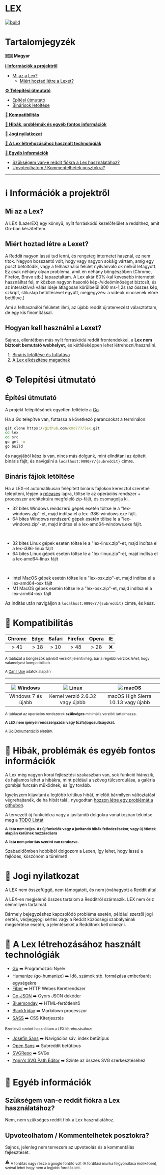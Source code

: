 # LEX
[![build](https://github.com/cmd777/lex/actions/workflows/build_all_os.yml/badge.svg)](https://github.com/cmd777/lex/actions/workflows/build_all_os.yml)

# Tartalomjegyzék

**🇭🇺 Magyar**

[**ℹ️ Információk a projektről**](#-információk-a-projektről)
- [Mi az a Lex?](#mi-az-a-lex)
  - [Miért hoztad létre a Lexet?](#miért-hoztad-létre-a-lexet)
  
[**⚙️ Telepítési útmutató**](#-telepítési-útmutató)
- [Építési útmutató](#építési-útmutató)
- [Binárisok letöltése](#bináris-fájlok-letöltése)

[**🔬 Kompatibilitás**](#-kompatibilitás)

[**🚩 Hibák, problémák és egyéb fontos információk**](#-hibák-problémák-és-egyéb-fontos-információk)

[**📜 Jogi nyilatkozat**](#-jogi-nyilatkozat)

[**🧰 A Lex létrehozásához használt technológiák**](#-a-lex-létrehozásához-használt-technológiák)

[**📝 Egyéb Információk**](#-egyéb-információk)
- [Szükségem van-e reddit fiókra a Lex használatához?](#szükségem-van-e-reddit-fiókra-a-lex-használatához)
- [Upvoteolhatom / Kommentelhetek posztokra?](#upvoteolhatom--kommentelhetek-posztokra)

---

# ℹ️ Információk a projektről

## Mi az a Lex?
A LEX (LazerEX) egy könnyű, nyílt forráskódú kezelőfelület a reddithez, amit Go-ban készítettem.

## Miért hoztad létre a Lexet?

A Reddit nagyon lassú tud lenni, és rengeteg internetet használ, ez nem titok. Nagyon bosszantó volt, hogy vagy nagyon sokáig vártam, amíg egy poszt betöltődik, vagy a felhasználói felület nyilvánvaló ok nélkül lefagyott. Ez csak néhány olyan probléma, amit én néhány böngészőben (Chrome, Firefox, Brave stb.) tapasztaltam. A Lex akár 60%-kal kevesebb internetet használhat fel, miközben nagyon hasonló kép-/videóminőséget biztosít, és az interaktívvá válás ideje átlagosan körülbelül 800 ms-1,2s (az összes kép, szkript, stíluslap betöltésével együtt, megjegyzés: a videók nincsenek előre betöltve.)

Ami a felhasználói felületet illeti, az újabb reddit újratervezést választottam, de egy kis finomítással.

## Hogyan kell használni a Lexet?

Sajnos, ellentétben más nyílt forráskódú reddit frontendekkel, a **Lex nem biztosít bemutató webhelyet**, és kétféleképpen lehet létrehozni/használni.

1. [Bináris letöltése és futtatása](#bináris-fájlok-letöltése)
2. [A Lex elkészítése magadnak](#építési-útmutató)

# ⚙️ Telepítési útmutató

## Építési útmutató

A projekt felépítésének egyetlen feltétele a [Go](https://go.dev/dl)

Ha a Go telepítve van, futtassa a következő parancsokat a terminálon
```cmd
git clone https://github.com/cmd777/lex.git
cd lex
cd src
go get -u
go build
```
és nagyjából kész is van, nincs más dolgunk, mint elindítani az épített bináris fájlt, és navigálni a `localhost:9090/r/{subreddit}` címre.

## Bináris fájlok letöltése

Ha a LEX-et automatikusan felépített bináris fájlokon keresztül szeretné telepíteni, lépjen a [releases](https://github.com/cmd777/lex/releases/latest) lapra, töltse le az operációs rendszer + processzor architektúra megfelelő zip-fájlt, és csomagolja ki.

- 32 bites Windows rendszerű gépek esetén töltse le a "lex-windows.zip"-et, majd indítsa el a lex-i386-windows.exe fájlt.
- 64 bites Windows rendszerű gépek esetén töltse le a "lex-windows.zip"-et, majd indítsa el a lex-amd64-windows.exe fájlt.

<br>

- 32 bites Linux gépek esetén töltse le a "lex-linux.zip"-et, majd indítsa el a lex-i386-linux fájlt
- 64 bites Linux gépek esetén töltse le a "lex-linux.zip"-et, majd indítsa el a lex-amd64-linux fájlt

<br>

- Intel MacOS gépek esetén töltse le a "lex-osx.zip"-et, majd indítsa el a lex-amd64-osx fájlt
- M1 MacOS gépek esetén töltse le a "lex-osx.zip"-et, majd indítsa el a lex-arm64-osx fájlt

Az indítás után navigáljon a `localhost:9090/r/{subreddit}` címre, és kész.

# 🔬 Kompatibilitás
|Chrome  | Edge | Safari | Firefox  | Opera  | IE   |
|:-----: | :--: | :----: | :------: | :---:  | :--: |
| > 41   | > 18 | > 10   |  > 48    | > 28   | ❌  |

<sub>A táblázat a böngészők ajánlott verzióit jeleníti meg, bár a régebbi verziók *lehet*, hogy valamelyest kompatibilisek.</sub>

<sub>A [Can I Use](https://caniuse.com) adatok alapján</sub>

---

| ![](https://raw.githubusercontent.com/cmd777/lex/main/docs/images/windows.svg) Windows | ![](https://raw.githubusercontent.com/cmd777/lex/main/docs/images/linux.svg) Linux | ![](https://raw.githubusercontent.com/cmd777/lex/main/docs/images/macos.svg) macOS |
| :-----: | :---: | :---: |
| Windows 7 és újabb | Kernel verzió 2.6.32 vagy újabb | macOS High Sierra 10.13 vagy újabb

<sub>A táblázat az operációs rendszerek **szükséges** minimális verzióit tartalmazza.</sub>

<sub>**A LEX nem igényel rendszergazdai vagy tűzfaljogosultságokat.**</sub>

<sub>A [Go Dokumentáció](https://github.com/golang/go/wiki/MinimumRequirements) alapján.</sub>

# 🚩 Hibák, problémák és egyéb fontos információk

A Lex még nagyon korai fejlesztési szakaszban van, sok funkció hiányzik, és hajlamos lehet a hibákra, mint például a szöveg túlcsordulása, a galéria gombjai furcsán működnek, és így tovább.

Igyekszem kijavítani a legtöbb kritikus hibát, mielőtt bármilyen változtatást végrehajtanék, de ha hibát talál, nyugodtan [hozzon létre egy problémát a githubon](https://github.com/cmd777/lex/issues).

A tervezett új funkciókra vagy a javítandó dolgokra vonatkozóan tekintse meg a [TODO Listát](https://github.com/cmd777/lex/blob/main/TODO.md)

<sub>**A lista nem teljes. Az új funkciók vagy a javítandó hibák felfedezésekor, vagy új ötletek alapján kerülnek hozzáadásra**</sub>

<sub>**A lista nem prioritás szerint van rendezve.**</sub>

Szabadidőmben hobbiból dolgozom a Lexen, így lehet, hogy lassú a fejlődés, köszönöm a türelmet!

# 📜 Jogi nyilatkozat

A LEX nem összefüggő, nem támogatott, és nem jóváhagyott a Reddit által.

A LEX-en megjelenő összes tartalom a Redditről származik. LEX nem őriz semmilyen tartalmat.

Bármely bejegyzéshez kapcsolódó probléma esetén, például szerzői jogi sértés, védjegyjogi sértés vagy a Reddit közösségi szabályainak megsértése esetén, a jelentéseket a Redditnek kell címezni.

# 🧰 A Lex létrehozásához használt technológiák

- [Go](https://go.dev) ➡️ Programozási Nyelv
- [Humanize (go-humanize)](https://github.com/dustin/go-humanize) ➡️ Idő, számok stb. formázása emberbarát egységekre
- [Fiber](https://github.com/gofiber/fiber) ➡️ HTTP Webes Keretrendszer
- [Go-JSON](https://github.com/goccy/go-json) ➡️ Gyors JSON dekóder
- [Bluemonday](https://github.com/microcosm-cc/bluemonday) ➡️ HTML-fertőtlenítő
- [Blackfriday](https://github.com/russross/blackfriday/tree/v2) ➡️ Markdown processzor
- [SASS](https://sass-lang.com) ➡️ CSS Kiterjesztés

<sub>Ezenkívül ezeket használtam a LEX létrehozásához:</sub>

- [Josefin Sans](https://fonts.google.com/specimen/Josefin+Sans) ➡️ Navigációs sáv, index betűtípus
- [Open Sans](https://fonts.google.com/specimen/Open+Sans) ➡️ Subreddit betűtípus
- [SVGRepo](https://www.svgrepo.com) ➡️ SVGs
- [Yqnn's SVG Path Editor](https://github.com/Yqnn/svg-path-editor) ➡️ Szinte az összes SVG szerkesztéséhez

# 📝 Egyéb információk

## Szükségem van-e reddit fiókra a Lex használatához?

Nem, nem szükséges reddit fiók a Lex használatához.

## Upvoteolhatom / Kommentelhetek posztokra?

Sajnos, jelenleg nem tervezem az upvoteolás és a kommentálás fejlesztését.

⚠️ <sub>A fordítás nagy része a google fordító volt (A fordítási munka felgyorsítása érdekében), szóval lehet hogy nem a legjobb fordítás lett.</sub>
